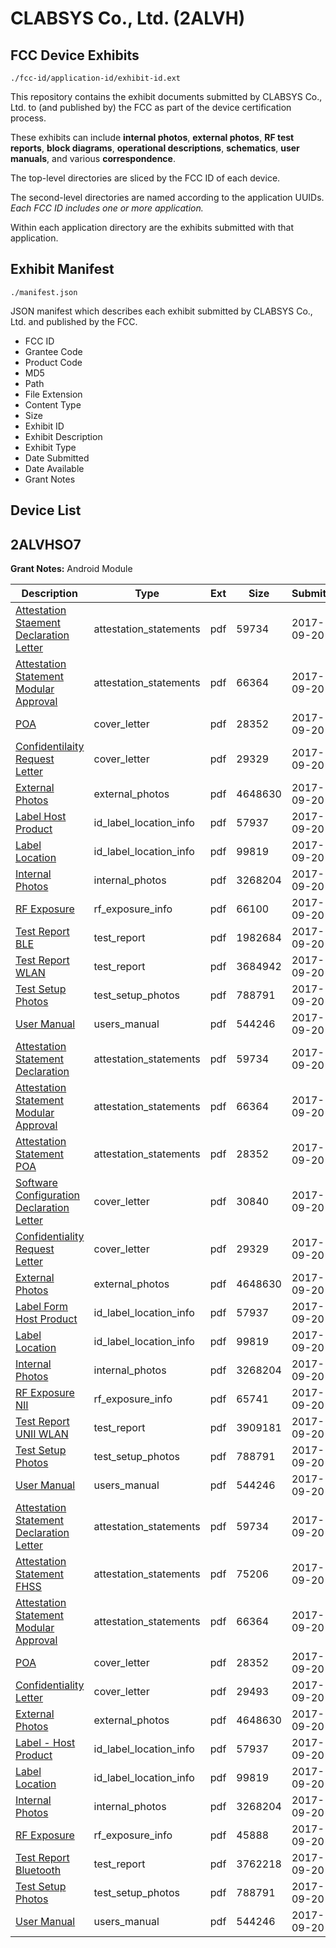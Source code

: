 # CLABSYS Co., Ltd. (2ALVH)
## FCC Device Exhibits

```
./fcc-id/application-id/exhibit-id.ext
```

This repository contains the exhibit documents submitted by CLABSYS Co., Ltd. to (and published by) the FCC as part of the device certification process.

These exhibits can include **internal photos**, **external photos**, **RF test reports**, **block diagrams**, **operational descriptions**, **schematics**, **user manuals**, and various **correspondence**.

The top-level directories are sliced by the FCC ID of each device.

The second-level directories are named according to the application UUIDs. *Each FCC ID includes one or more application.*

Within each application directory are the exhibits submitted with that application. 

## Exhibit Manifest

```
./manifest.json
```

JSON manifest which describes each exhibit submitted by CLABSYS Co., Ltd. and published by the FCC.

- FCC ID
- Grantee Code
- Product Code
- MD5
- Path
- File Extension
- Content Type
- Size
- Exhibit ID
- Exhibit Description
- Exhibit Type
- Date Submitted
- Date Available
- Grant Notes

## Device List
## 2ALVHSO7
**Grant Notes:** Android Module

| Description | Type | Ext | Size | Submitted | Available |
| ----------- | ---- | --- | ---- | --------- | --------- |
| [Attestation Staement Declaration Letter](2ALVHSO7/e596cf474b55f5b17b49617ab0f26a93/3571164.pdf) | attestation_statements | pdf | 59734 | 2017-09-20 | 2017-09-20 |
| [Attestation Statement Modular Approval](2ALVHSO7/e596cf474b55f5b17b49617ab0f26a93/3391320.pdf) | attestation_statements | pdf | 66364 | 2017-09-20 | 2017-09-20 |
| [POA](2ALVHSO7/e596cf474b55f5b17b49617ab0f26a93/3571166.pdf) | cover_letter | pdf | 28352 | 2017-09-20 | 2017-09-20 |
| [Confidentilaity Request Letter](2ALVHSO7/e596cf474b55f5b17b49617ab0f26a93/3571167.pdf) | cover_letter | pdf | 29329 | 2017-09-20 | 2017-09-20 |
| [External Photos](2ALVHSO7/e596cf474b55f5b17b49617ab0f26a93/3571168.pdf) | external_photos | pdf | 4648630 | 2017-09-20 | 2017-09-20 |
| [Label Host Product](2ALVHSO7/e596cf474b55f5b17b49617ab0f26a93/3571170.pdf) | id_label_location_info | pdf | 57937 | 2017-09-20 | 2017-09-20 |
| [Label Location](2ALVHSO7/e596cf474b55f5b17b49617ab0f26a93/3571171.pdf) | id_label_location_info | pdf | 99819 | 2017-09-20 | 2017-09-20 |
| [Internal Photos](2ALVHSO7/e596cf474b55f5b17b49617ab0f26a93/3571169.pdf) | internal_photos | pdf | 3268204 | 2017-09-20 | 2017-09-20 |
| [RF Exposure](2ALVHSO7/e596cf474b55f5b17b49617ab0f26a93/3571172.pdf) | rf_exposure_info | pdf | 66100 | 2017-09-20 | 2017-09-20 |
| [Test Report BLE](2ALVHSO7/e596cf474b55f5b17b49617ab0f26a93/3571162.pdf) | test_report | pdf | 1982684 | 2017-09-20 | 2017-09-20 |
| [Test Report WLAN](2ALVHSO7/e596cf474b55f5b17b49617ab0f26a93/3571163.pdf) | test_report | pdf | 3684942 | 2017-09-20 | 2017-09-20 |
| [Test Setup  Photos](2ALVHSO7/e596cf474b55f5b17b49617ab0f26a93/3571173.pdf) | test_setup_photos | pdf | 788791 | 2017-09-20 | 2017-09-20 |
| [User Manual](2ALVHSO7/e596cf474b55f5b17b49617ab0f26a93/3571174.pdf) | users_manual | pdf | 544246 | 2017-09-20 | 2017-09-20 |
| [Attestation Statement Declaration](2ALVHSO7/1dc0a4c236b5872f3d364f13c6424521/3571164.pdf) | attestation_statements | pdf | 59734 | 2017-09-20 | 2017-09-20 |
| [Attestation Statement Modular Approval](2ALVHSO7/1dc0a4c236b5872f3d364f13c6424521/3391320.pdf) | attestation_statements | pdf | 66364 | 2017-09-20 | 2017-09-20 |
| [Attestation Statement POA](2ALVHSO7/1dc0a4c236b5872f3d364f13c6424521/3571166.pdf) | attestation_statements | pdf | 28352 | 2017-09-20 | 2017-09-20 |
| [Software Configuration Declaration Letter](2ALVHSO7/1dc0a4c236b5872f3d364f13c6424521/3571211.pdf) | cover_letter | pdf | 30840 | 2017-09-20 | 2017-09-20 |
| [Confidentiality Request Letter](2ALVHSO7/1dc0a4c236b5872f3d364f13c6424521/3571167.pdf) | cover_letter | pdf | 29329 | 2017-09-20 | 2017-09-20 |
| [External Photos](2ALVHSO7/1dc0a4c236b5872f3d364f13c6424521/3571168.pdf) | external_photos | pdf | 4648630 | 2017-09-20 | 2017-09-20 |
| [Label Form Host Product](2ALVHSO7/1dc0a4c236b5872f3d364f13c6424521/3571170.pdf) | id_label_location_info | pdf | 57937 | 2017-09-20 | 2017-09-20 |
| [Label Location](2ALVHSO7/1dc0a4c236b5872f3d364f13c6424521/3571171.pdf) | id_label_location_info | pdf | 99819 | 2017-09-20 | 2017-09-20 |
| [Internal Photos](2ALVHSO7/1dc0a4c236b5872f3d364f13c6424521/3571169.pdf) | internal_photos | pdf | 3268204 | 2017-09-20 | 2017-09-20 |
| [RF Exposure NII](2ALVHSO7/1dc0a4c236b5872f3d364f13c6424521/3571227.pdf) | rf_exposure_info | pdf | 65741 | 2017-09-20 | 2017-09-20 |
| [Test Report UNII WLAN](2ALVHSO7/1dc0a4c236b5872f3d364f13c6424521/3571209.pdf) | test_report | pdf | 3909181 | 2017-09-20 | 2017-09-20 |
| [Test Setup Photos](2ALVHSO7/1dc0a4c236b5872f3d364f13c6424521/3571173.pdf) | test_setup_photos | pdf | 788791 | 2017-09-20 | 2017-09-20 |
| [User Manual](2ALVHSO7/1dc0a4c236b5872f3d364f13c6424521/3571174.pdf) | users_manual | pdf | 544246 | 2017-09-20 | 2017-09-20 |
| [Attestation Statement Declaration Letter](2ALVHSO7/06c01e2fa12348a786007e9767f52177/3571164.pdf) | attestation_statements | pdf | 59734 | 2017-09-20 | 2017-09-20 |
| [Attestation Statement FHSS](2ALVHSO7/06c01e2fa12348a786007e9767f52177/3385681.pdf) | attestation_statements | pdf | 75206 | 2017-09-20 | 2017-09-20 |
| [Attestation Statement Modular Approval](2ALVHSO7/06c01e2fa12348a786007e9767f52177/3391320.pdf) | attestation_statements | pdf | 66364 | 2017-09-20 | 2017-09-20 |
| [POA](2ALVHSO7/06c01e2fa12348a786007e9767f52177/3571166.pdf) | cover_letter | pdf | 28352 | 2017-09-20 | 2017-09-20 |
| [Confidentiality Letter](2ALVHSO7/06c01e2fa12348a786007e9767f52177/3385570.pdf) | cover_letter | pdf | 29493 | 2017-09-20 | 2017-09-20 |
| [External Photos](2ALVHSO7/06c01e2fa12348a786007e9767f52177/3571168.pdf) | external_photos | pdf | 4648630 | 2017-09-20 | 2017-09-20 |
| [Label - Host Product](2ALVHSO7/06c01e2fa12348a786007e9767f52177/3571170.pdf) | id_label_location_info | pdf | 57937 | 2017-09-20 | 2017-09-20 |
| [Label Location](2ALVHSO7/06c01e2fa12348a786007e9767f52177/3571171.pdf) | id_label_location_info | pdf | 99819 | 2017-09-20 | 2017-09-20 |
| [Internal Photos](2ALVHSO7/06c01e2fa12348a786007e9767f52177/3571169.pdf) | internal_photos | pdf | 3268204 | 2017-09-20 | 2017-09-20 |
| [RF Exposure](2ALVHSO7/06c01e2fa12348a786007e9767f52177/3571199.pdf) | rf_exposure_info | pdf | 45888 | 2017-09-20 | 2017-09-20 |
| [Test Report Bluetooth](2ALVHSO7/06c01e2fa12348a786007e9767f52177/3571186.pdf) | test_report | pdf | 3762218 | 2017-09-20 | 2017-09-20 |
| [Test Setup Photos](2ALVHSO7/06c01e2fa12348a786007e9767f52177/3571173.pdf) | test_setup_photos | pdf | 788791 | 2017-09-20 | 2017-09-20 |
| [User Manual](2ALVHSO7/06c01e2fa12348a786007e9767f52177/3571174.pdf) | users_manual | pdf | 544246 | 2017-09-20 | 2017-09-20 |
